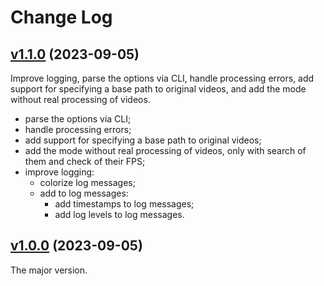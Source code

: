 # Change Log

## [v1.1.0](https://github.com/thewizardplusplus/fps-fixer/tree/v1.1.0) (2023-09-05)

Improve logging, parse the options via CLI, handle processing errors, add support for specifying a base path to original videos, and add the mode without real processing of videos.

- parse the options via CLI;
- handle processing errors;
- add support for specifying a base path to original videos;
- add the mode without real processing of videos, only with search of them and check of their FPS;
- improve logging:
  - colorize log messages;
  - add to log messages:
    - add timestamps to log messages;
    - add log levels to log messages.

## [v1.0.0](https://github.com/thewizardplusplus/fps-fixer/tree/v1.0.0) (2023-09-05)

The major version.
